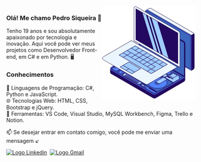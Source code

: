 
<img src="imagem/Design_sem_nome-removebg-preview.png" alt="" align="right">

<h3>Olá! Me chamo Pedro Siqueira 👋</h3>
<p align="left">
  Tenho 19 anos e sou absolutamente apaixonado por tecnologia e inovação. Aqui você pode ver meus projetos como Desenvolvedor Front-end, em C# e em Python. 🖥️
</p>

<h3>Conhecimentos</h3>
<p align="left">
  🚀 Linguagens de Programação: C#, Python e JavaScript.<br>
  🌐 Tecnologias Web: HTML, CSS, Bootstrap e jQuery.<br>
  🔧 Ferramentas: VS Code, Visual Studio, MySQL Workbench, Figma, Trello e Notion.<br>
</p>

<p align="left">
  📫 Se desejar entrar em contato comigo, você pode me enviar uma mensagem ↙️
</p>
<div>
  <a href="https://www.linkedin.com/in/pedro-siqueira-pereira-bitarães-a130a9229/" target="_blank"><img src="https://img.shields.io/badge/LinkedIn-0077B5?style=for-the-badge&logo=linkedin&logoColor=white" alt="Logo Linkedin"></a>&nbsp
  <a href="mailto:pedrosiqueirapb@gmail.com" target="_blank"><img src="https://img.shields.io/badge/Gmail-D14836?style=for-the-badge&logo=gmail&logoColor=white" alt="Logo Gmail"></a>
</div>
